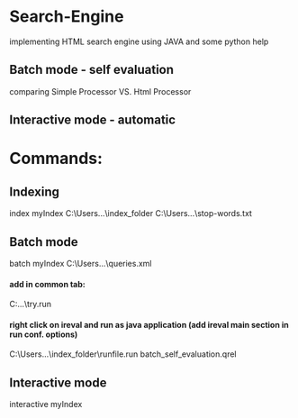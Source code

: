 # Search-Engine
implementing HTML search engine using JAVA and some python help

## Batch mode - self evaluation
comparing Simple Processor VS. Html Processor

## Interactive mode - automatic

# Commands:

## Indexing
index myIndex C:\Users\...\index_folder C:\Users\...\stop-words.txt

## Batch mode
batch myIndex C:\Users\...\queries.xml

#### add in common tab:
C:\...\try.run

#### right click on ireval and run as java application (add ireval main section in run conf. options) 
C:\Users\...\index_folder\runfile.run batch_self_evaluation.qrel
## Interactive mode
interactive myIndex

